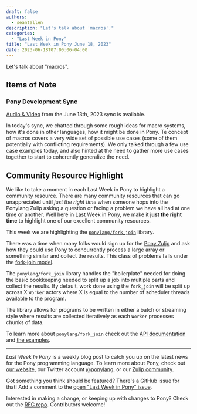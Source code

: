 ```yaml
---
draft: false
authors:
  - seantallen
description: "Let's talk about 'macros'."
categories:
  - "Last Week in Pony"
title: "Last Week in Pony June 18, 2023"
date: 2023-06-18T07:00:06-04:00
---
```


Let's talk about "macros".

<!-- more -->

## Items of Note

### Pony Development Sync

[Audio & Video](https://sync-recordings.ponylang.io/r/2023_06_13.mp4) from the June 13th, 2023 sync is available.

In today's sync, we chatted through some rough ideas for macro systems, how it's done in other languages, how it might be done in Pony. Te concept of macros covers a very wide set of possible use cases (some of them potentially with conflicting requirements). We only talked through a few use case examples today, and also hinted at the need to gather more use cases together to start to coherently generalize the need.

## Community Resource Highlight

We like to take a moment in each Last Week in Pony to highlight a community resource. There are many community resources that can go unappreciated until _just the right time_ when someone hops into the Ponylang Zulip asking a question or facing a problem we have all had at one time or another. Well here in Last Week in Pony, we make it **just the right time** to highlight one of our excellent community resources.

This week we are highlighting the [`ponylang/fork_join`](https://github.com/ponylang/fork_join) library.

There was a time when many folks would sign up for the [Pony Zulip](https://ponylang.zulipchat.com/) and ask how they could use Pony to concurrently process a large array or something similar and collect the results. This class of problems falls under the [fork-join model](https://en.wikipedia.org/wiki/Fork%E2%80%93join_model).

The `ponylang/fork_join` library handles the "boilerplate" needed for doing the basic bookkeeping needed to split up a job into multiple parts and collect the results. By default, work done using the `fork_join` will be split up across X `Worker` actors where X is equal to the number of scheduler threads available to the program.

The library allows for programs to be written in either a batch or streaming style where results are collected iteratively as each `Worker` processes chunks of data.

To learn more about `ponylang/fork_join` check out the [API documentation](https://ponylang.github.io/fork_join/fork_join--index/) and [the examples](https://github.com/ponylang/fork_join/tree/main/examples).

---

_Last Week In Pony_ is a weekly blog post to catch you up on the latest news for the Pony programming language. To learn more about Pony, check out [our website](https://ponylang.io), our Twitter account [@ponylang](https://twitter.com/ponylang), or our [Zulip community](https://ponylang.zulipchat.com).

Got something you think should be featured? There's a GitHub issue for that! Add a comment to the [open "Last Week in Pony" issue](https://github.com/ponylang/ponylang.github.io/issues?q=is%3Aissue+is%3Aopen+label%3Alast-week-in-pony).

Interested in making a change, or keeping up with changes to Pony? Check out the [RFC repo](https://github.com/ponylang/rfcs). Contributors welcome!
